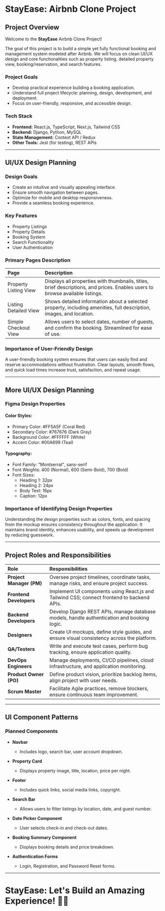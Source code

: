 # StayEase: Airbnb Clone Project

## Project Overview

Welcome to the **StayEase** Airbnb Clone Project!

The goal of this project is to build a simple yet fully functional booking and management system modeled after Airbnb. We will focus on clean UI/UX design and core functionalities such as property listing, detailed property view, booking/reservation, and search features.

### Project Goals
- Develop practical experience building a booking application.
- Understand full project lifecycle: planning, design, development, and deployment.
- Focus on user-friendly, responsive, and accessible design.

### Tech Stack
- **Frontend:** React.js, TypeScript, Next.js, Tailwind CSS
- **Backend:** Django, Python, MySQL
- **State Management:** Context API / Redux
- **Other Tools:** Jest (for testing), REST APIs

---

## UI/UX Design Planning

### Design Goals
- Create an intuitive and visually appealing interface.
- Ensure smooth navigation between pages.
- Optimize for mobile and desktop responsiveness.
- Provide a seamless booking experience.

### Key Features
- Property Listings
- Property Details
- Booking System
- Search Functionality
- User Authentication

### Primary Pages Description

| Page | Description |
|:----|:------------|
| Property Listing View | Displays all properties with thumbnails, titles, brief descriptions, and prices. Enables users to browse available listings. |
| Listing Detailed View | Shows detailed information about a selected property, including amenities, full description, images, and location. |
| Simple Checkout View | Allows users to select dates, number of guests, and confirm the booking. Streamlined for ease of use. |

### Importance of User-Friendly Design
A user-friendly booking system ensures that users can easily find and reserve accommodations without frustration. Clear layouts, smooth flows, and quick load times increase trust, satisfaction, and repeat usage.

---

## More UI/UX Design Planning

### Figma Design Properties

#### Color Styles:
- Primary Color: #FF5A5F (Coral Red)
- Secondary Color: #767676 (Dark Gray)
- Background Color: #FFFFFF (White)
- Accent Color: #00A699 (Teal)

#### Typography:
- Font Family: "Montserrat", sans-serif
- Font Weights: 400 (Normal), 600 (Semi-Bold), 700 (Bold)
- Font Sizes: 
  - Heading 1: 32px
  - Heading 2: 24px
  - Body Text: 16px
  - Caption: 12px

### Importance of Identifying Design Properties
Understanding the design properties such as colors, fonts, and spacing from the mockup ensures consistency throughout the application. It maintains brand identity, enhances usability, and speeds up development by reducing guesswork.

---

## Project Roles and Responsibilities

| Role | Responsibilities |
|:----|:------------------|
| **Project Manager (PM)** | Oversee project timelines, coordinate tasks, manage risks, and ensure project success. |
| **Frontend Developers** | Implement UI components using React.js and Tailwind CSS; connect frontend to backend APIs. |
| **Backend Developers** | Develop Django REST APIs, manage database models, handle authentication and booking logic. |
| **Designers** | Create UI mockups, define style guides, and ensure visual consistency across the platform. |
| **QA/Testers** | Write and execute test cases, perform bug tracking, ensure application quality. |
| **DevOps Engineers** | Manage deployments, CI/CD pipelines, cloud infrastructure, and application monitoring. |
| **Product Owner (PO)** | Define product vision, prioritize backlog items, align project with user needs. |
| **Scrum Master** | Facilitate Agile practices, remove blockers, ensure continuous team improvement. |

---

## UI Component Patterns

### Planned Components

- **Navbar**
  - Includes logo, search bar, user account dropdown.

- **Property Card**
  - Displays property image, title, location, price per night.

- **Footer**
  - Includes quick links, social media links, copyright.

- **Search Bar**
  - Allows users to filter listings by location, date, and guest number.

- **Date Picker Component**
  - User selects check-in and check-out dates.

- **Booking Summary Component**
  - Displays booking details and price breakdown.

- **Authentication Forms**
  - Login, Registration, and Password Reset forms.

---

# StayEase: Let's Build an Amazing Experience! 🚀🏡
